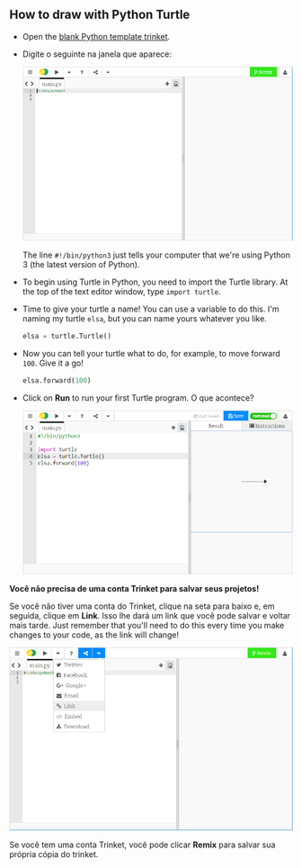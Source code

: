 ## How to draw with Python Turtle

+ Open the [blank Python template trinket](http://jumpto.cc/python-new).

+ Digite o seguinte na janela que aparece:
    
    ![captura de tela](images/trinket.PNG)
    
    The line `#!/bin/python3` just tells your computer that we're using Python 3 (the latest version of Python).

+ To begin using Turtle in Python, you need to import the Turtle library. At the top of the text editor window, type `import turtle`.

+ Time to give your turtle a name! You can use a variable to do this. I'm naming my turtle `elsa`, but you can name yours whatever you like.
    
    ```python
    elsa = turtle.Turtle()
    ```

+ Now you can tell your turtle what to do, for example, to move forward `100`. Give it a go!
    
    ```python
    elsa.forward(100)
    ```

+ Click on **Run** to run your first Turtle program. O que acontece?
    
    ![](images/import-turtle.png)

**Você não precisa de uma conta Trinket para salvar seus projetos!**

Se você não tiver uma conta do Trinket, clique na seta para baixo e, em seguida, clique em **Link**. Isso lhe dará um link que você pode salvar e voltar mais tarde. Just remember that you'll need to do this every time you make changes to your code, as the link will change!

![screenshot](images/trinket-link.PNG)

Se você tem uma conta Trinket, você pode clicar **Remix** para salvar sua própria cópia do trinket.